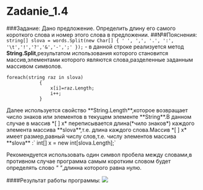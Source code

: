 Zadanie_1.4
===========
###Задание:
Дано предложение. Определить длину его самого короткого слова и номер этого слова в предложении.
##№#Пояснения:
`string[] slova = words.Split(new Char[] { ' ', ',', '.', ':', '\t','!','?','&','-',';' });`  -  в данной строке реализуется метод **String.Split**,результатом использования которого становится массив,элементами которого являются слова,разделенные заданным массивом символов.
<pre><code>foreach(string raz in slova)
            {
                x[i]=raz.Length;
                i++;
            }</code></pre>  Далее используется свойство **String.Length**,которое возвращает число знаков или элементов в текущем элементе **String**.В данном случае в массив *[ ] x* переписывается длина(*чило знаков*) каждого элемента массива **slova**,т.е. длина каждого слова.Массив *[ ] x* имеет размер,равный числу слов,т.е. числу элементов массива **slova** :` int[] x = new int[slova.Length];`

Рекомендуется использовать один символ пробела между словами,в противном случае программа самым коротким словом будет определять слово *" "*,длинна которого равна нулю.
            
####Результат работы программы:
<a target="_blank" href="http://fastpic.ru"><img src="http://i61.fastpic.ru/big/2014/0704/3a/519f17c4fede20e33c49b6dc6601fa3a.jpg" border="0"></a>

